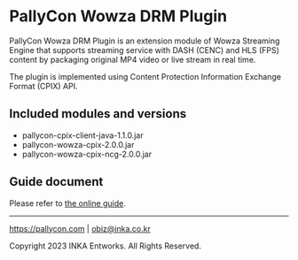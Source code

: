 # PallyCon Wowza DRM Plugin

PallyCon Wowza DRM Plugin is an extension module of Wowza Streaming Engine that supports streaming service with DASH (CENC) and HLS (FPS) content by packaging original MP4 video or live stream in real time.

The plugin is implemented using Content Protection Information Exchange Format (CPIX) API.

## Included modules and versions

- pallycon-cpix-client-java-1.1.0.jar
- pallycon-wowza-cpix-2.0.0.jar
- pallycon-wowza-cpix-ncg-2.0.0.jar

## Guide document

Please refer to [the online guide](https://pallycon.com/docs/en/multidrm/packaging/wowza-integration/).

***

https://pallycon.com | obiz@inka.co.kr

Copyright 2023 INKA Entworks. All Rights Reserved.
